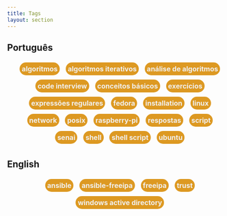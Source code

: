 ```yaml
---
title: Tags
layout: section
---
```



<style>
ul > li > a {
    border-radius: 15px 15px;
    background-color: #d92;
    color: #f0f0f0;
    font-weight: bolder;
    text-align: center;
    padding: 5px;
    font-size: 16px;
    text-decoration: none;
    white-space: nowrap;
    line-height: 20px;
}
ul > li {
    list-style: none;
    display: inline-block;
    padding: 5px;
    margin: 5px auto;
    line-height: 20px;
}
ul {
    margin: 0 auto;
    text-align: center;
}
</style>


## Português
* [algoritmos](algoritmos)
* [algoritmos iterativos](algoritmos_iterativos)
* [análise de algoritmos](análise_de_algoritmos)
* [code interview](code_interview)
* [conceitos básicos](conceitos_básicos)
* [exercícios](exercícios)
* [expressões regulares](expressões_regulares)
* [fedora](fedora)
* [installation](installation)
* [linux](linux)
* [network](network)
* [posix](posix)
* [raspberry-pi](raspberry-pi)
* [respostas](respostas)
* [script](script)
* [senai](senai)
* [shell](shell)
* [shell script](shell_script)
* [ubuntu](ubuntu)

## English
* [ansible](ansible)
* [ansible-freeipa](ansible-freeipa)
* [freeipa](freeipa)
* [trust](trust)
* [windows active directory](windows_active_directory)
